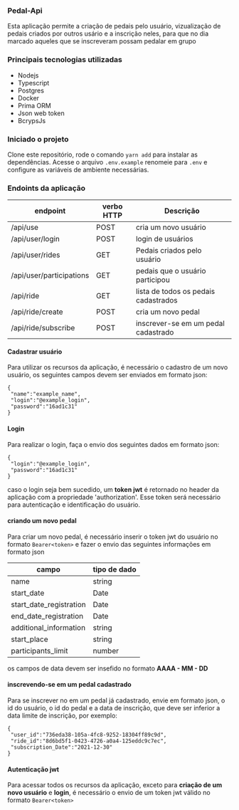 ### Pedal-Api

Esta aplicação permite a criação de pedais pelo usuário, vizualização de pedais criados por outros usário e a inscrição neles, para que no dia marcado aqueles que se inscreveram possam pedalar em grupo

### Principais tecnologias utilizadas

- Nodejs
- Typescript
- Postgres
- Docker
- Prima ORM
- Json web token
- BcrypsJs

### Iniciado o projeto

Clone este repositório, rode o comando `yarn add` para instalar as dependências. Acesse o arquivo `.env.example` renomeie para `.env` e configure as variáveis de ambiente necessárias.

### Endoints da aplicação

| endpoint                 | verbo HTTP | Descrição                            |
| ------------------------ | ---------- | ------------------------------------ |
| /api/use                 | POST       | cria um novo usuário                 |
| /api/user/login          | POST       | login de usuários                    |
| /api/user/rides          | GET        | Pedais criados pelo usuário          |
| /api/user/participations | GET        | pedais que o usuário participou      |
| /api/ride                | GET        | lista de todos os pedais cadastrados |
| /api/ride/create         | POST       | cria um novo pedal                   |
| /api/ride/subscribe      | POST       | inscrever-se em um pedal cadastrado  |

#### Cadastrar usuário

Para utilizar os recursos da aplicação, é necessário o cadastro de um novo usuário, os seguintes campos devem ser enviados em formato json:

```
{
 "name":"example_name",
 "login":"@example_login",
 "password":"16ad1c31"
}
```

#### Login

Para realizar o login, faça o envio dos seguintes dados em formato json:

```
{
 "login":"@example_login",
 "password":"16ad1c31"
}
```

caso o login seja bem sucedido, um <b>token jwt</b> é retornado no header da aplicação com a propriedade 'authorization'. Esse token será necessário para autenticação e identificação do usuário.

#### criando um novo pedal

Para criar um novo pedal, é necessário inserir o token jwt do usuário no formato `Bearer<token>` e fazer o envio das seguintes informações em formato json

| campo                   | tipo de dado |
| ----------------------- | ------------ |
| name                    | string       |
| start_date              | Date         |
| start_date_registration | Date         |
| end_date_registration   | Date         |
| additional_information  | string       |
| start_place             | string       |
| participants_limit      | number       |

os campos de data devem ser insefido no formato <b>AAAA - MM - DD</b>

#### inscrevendo-se em um pedal cadastrado

Para se inscrever no em um pedal já cadastrado, envie em formato json, o id do usuário, o id do pedal e a data de inscrição, que deve ser inferior a data limite de inscrição, por exemplo:

```
{
 "user_id":"736eda38-105a-4fc8-9252-18304ff89c9d",
 "ride_id":"8d6bd5f1-0423-4726-a0a4-125eddc9c7ec",
 "subscription_Date":"2021-12-30"
}
```

#### Autenticação jwt

Para acessar todos os recursos da aplicação, exceto para <b>criação de um novo usuário</b> e <b>login</b>, é necessário o envio de um token jwt válido no formato `Bearer<token>`
